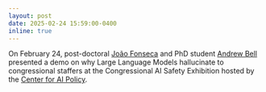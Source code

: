 ```yaml
---
layout: post
date: 2025-02-24 15:59:00-0400
inline: true
---
```


On February 24, post-doctoral [João Fonseca](https://airesponsibly.net/people/joao/) and PhD student [Andrew Bell](https://airesponsibly.net/people/andrew/) presented a demo on why Large Language Models hallucinate to congressional staffers at the Congressional AI Safety Exhibition hosted by the [Center for AI Policy](https://centeraipolicy.org/work/caip-showcases-advanced-ai-risks-to-congress-in-first-of-its-kind-tech-exhibition-on-capitol-hill/).

